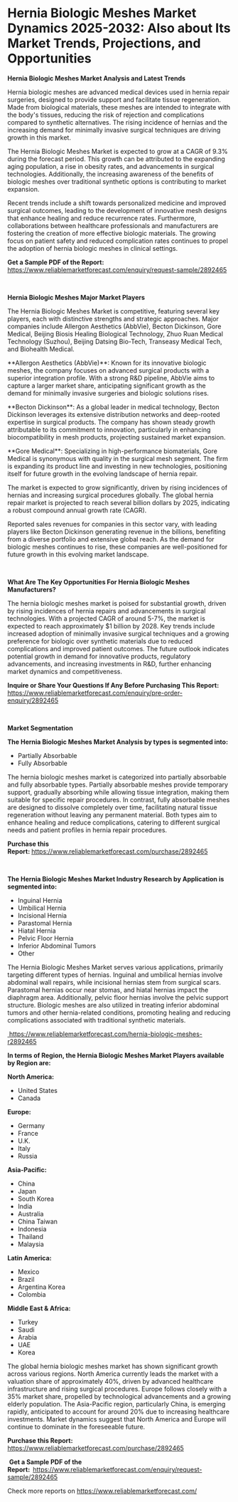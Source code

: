 <p><h1>Hernia Biologic Meshes Market Dynamics 2025-2032: Also about Its Market Trends, Projections, and Opportunities</h1></p><p><strong>Hernia Biologic Meshes Market Analysis and Latest Trends</strong></p>
<p><p>Hernia biologic meshes are advanced medical devices used in hernia repair surgeries, designed to provide support and facilitate tissue regeneration. Made from biological materials, these meshes are intended to integrate with the body's tissues, reducing the risk of rejection and complications compared to synthetic alternatives. The rising incidence of hernias and the increasing demand for minimally invasive surgical techniques are driving growth in this market.</p><p>The Hernia Biologic Meshes Market is expected to grow at a CAGR of 9.3% during the forecast period. This growth can be attributed to the expanding aging population, a rise in obesity rates, and advancements in surgical technologies. Additionally, the increasing awareness of the benefits of biologic meshes over traditional synthetic options is contributing to market expansion. </p><p>Recent trends include a shift towards personalized medicine and improved surgical outcomes, leading to the development of innovative mesh designs that enhance healing and reduce recurrence rates. Furthermore, collaborations between healthcare professionals and manufacturers are fostering the creation of more effective biologic materials. The growing focus on patient safety and reduced complication rates continues to propel the adoption of hernia biologic meshes in clinical settings.</p></p>
<p><strong>Get a Sample PDF of the Report:&nbsp;</strong> <a href="https://www.reliablemarketforecast.com/enquiry/request-sample/2892465?utm_campaign=2810&utm_medium=2&utm_source=Github&utm_content=ia&utm_term=15032025&utm_id=hernia-biologic-meshes">https://www.reliablemarketforecast.com/enquiry/request-sample/2892465</a></p>
<p>&nbsp;</p>
<p><strong>Hernia Biologic Meshes Major Market Players</strong></p>
<p><p>The Hernia Biologic Meshes Market is competitive, featuring several key players, each with distinctive strengths and strategic approaches. Major companies include Allergon Aesthetics (AbbVie), Becton Dickinson, Gore Medical, Beijing Biosis Healing Biological Technology, Zhuo Ruan Medical Technology (Suzhou), Beijing Datsing Bio-Tech, Transeasy Medical Tech, and Biohealth Medical.</p><p>**Allergon Aesthetics (AbbVie)**: Known for its innovative biologic meshes, the company focuses on advanced surgical products with a superior integration profile. With a strong R&D pipeline, AbbVie aims to capture a larger market share, anticipating significant growth as the demand for minimally invasive surgeries and biologic solutions rises.</p><p>**Becton Dickinson**: As a global leader in medical technology, Becton Dickinson leverages its extensive distribution networks and deep-rooted expertise in surgical products. The company has shown steady growth attributable to its commitment to innovation, particularly in enhancing biocompatibility in mesh products, projecting sustained market expansion.</p><p>**Gore Medical**: Specializing in high-performance biomaterials, Gore Medical is synonymous with quality in the surgical mesh segment. The firm is expanding its product line and investing in new technologies, positioning itself for future growth in the evolving landscape of hernia repair.</p><p>The market is expected to grow significantly, driven by rising incidences of hernias and increasing surgical procedures globally. The global hernia repair market is projected to reach several billion dollars by 2025, indicating a robust compound annual growth rate (CAGR).</p><p>Reported sales revenues for companies in this sector vary, with leading players like Becton Dickinson generating revenue in the billions, benefiting from a diverse portfolio and extensive global reach. As the demand for biologic meshes continues to rise, these companies are well-positioned for future growth in this evolving market landscape.</p></p>
<p>&nbsp;</p>
<p><strong>What Are The Key Opportunities For Hernia Biologic Meshes Manufacturers?</strong></p>
<p><p>The hernia biologic meshes market is poised for substantial growth, driven by rising incidences of hernia repairs and advancements in surgical technologies. With a projected CAGR of around 5-7%, the market is expected to reach approximately $1 billion by 2028. Key trends include increased adoption of minimally invasive surgical techniques and a growing preference for biologic over synthetic materials due to reduced complications and improved patient outcomes. The future outlook indicates potential growth in demand for innovative products, regulatory advancements, and increasing investments in R&D, further enhancing market dynamics and competitiveness.</p></p>
<p><strong>Inquire or Share Your Questions If Any Before Purchasing This Report:</strong> <a href="https://www.reliablemarketforecast.com/enquiry/pre-order-enquiry/2892465?utm_campaign=2810&utm_medium=2&utm_source=Github&utm_content=ia&utm_term=15032025&utm_id=hernia-biologic-meshes">https://www.reliablemarketforecast.com/enquiry/pre-order-enquiry/2892465</a></p>
<p>&nbsp;</p>
<p><strong>Market Segmentation</strong></p>
<p><strong>The Hernia Biologic Meshes Market Analysis by types is segmented into:</strong></p>
<p><ul><li>Partially Absorbable</li><li>Fully Absorbable</li></ul></p>
<p><p>The hernia biologic meshes market is categorized into partially absorbable and fully absorbable types. Partially absorbable meshes provide temporary support, gradually absorbing while allowing tissue integration, making them suitable for specific repair procedures. In contrast, fully absorbable meshes are designed to dissolve completely over time, facilitating natural tissue regeneration without leaving any permanent material. Both types aim to enhance healing and reduce complications, catering to different surgical needs and patient profiles in hernia repair procedures.</p></p>
<p><strong>Purchase this Report:&nbsp;</strong><a href="https://www.reliablemarketforecast.com/purchase/2892465?utm_campaign=2810&utm_medium=2&utm_source=Github&utm_content=ia&utm_term=15032025&utm_id=hernia-biologic-meshes">https://www.reliablemarketforecast.com/purchase/2892465</a></p>
<p>&nbsp;</p>
<p><strong>The Hernia Biologic Meshes Market Industry Research by Application is segmented into:</strong></p>
<p><ul><li>Inguinal Hernia</li><li>Umbilical Hernia</li><li>Incisional Hernia</li><li>Parastomal Hernia</li><li>Hiatal Hernia</li><li>Pelvic Floor Hernia</li><li>Inferior Abdominal Tumors</li><li>Other</li></ul></p>
<p><p>The Hernia Biologic Meshes Market serves various applications, primarily targeting different types of hernias. Inguinal and umbilical hernias involve abdominal wall repairs, while incisional hernias stem from surgical scars. Parastomal hernias occur near stomas, and hiatal hernias impact the diaphragm area. Additionally, pelvic floor hernias involve the pelvic support structure. Biologic meshes are also utilized in treating inferior abdominal tumors and other hernia-related conditions, promoting healing and reducing complications associated with traditional synthetic materials.</p></p>
<p><a href="https://www.reliablemarketforecast.com/hernia-biologic-meshes-r2892465?utm_campaign=2810&utm_medium=2&utm_source=Github&utm_content=ia&utm_term=15032025&utm_id=hernia-biologic-meshes">&nbsp;https://www.reliablemarketforecast.com/hernia-biologic-meshes-r2892465</a></p>
<p><strong>In terms of Region, the Hernia Biologic Meshes Market Players available by Region are:</strong></p>
<p>
    <p> <strong> North America: </strong>
        <ul>
            <li>United States</li>
            <li>Canada</li>
        </ul>
        </p> 
    <p> <strong> Europe: </strong>
        <ul>
            <li>Germany</li>
            <li>France</li>
            <li>U.K.</li>
            <li>Italy</li>
            <li>Russia</li>
        </ul>
        </p> 
    <p> <strong> Asia-Pacific: </strong>
        <ul>
            <li>China</li>
            <li>Japan</li>
            <li>South Korea</li>
            <li>India</li>
            <li>Australia</li>
            <li>China Taiwan</li>
            <li>Indonesia</li>
            <li>Thailand</li>
            <li>Malaysia</li>
        </ul>
        </p> 
    <p> <strong> Latin America: </strong>
        <ul>
            <li>Mexico</li>
            <li>Brazil</li>
            <li>Argentina Korea</li>
            <li>Colombia</li>
        </ul>
        </p> 
    <p> <strong> Middle East & Africa: </strong>
        <ul>
            <li>Turkey</li>
            <li>Saudi</li>
            <li>Arabia</li>
            <li>UAE</li>
            <li>Korea</li>
        </ul>
    </p>
    </p>
<p><p>The global hernia biologic meshes market has shown significant growth across various regions. North America currently leads the market with a valuation share of approximately 40%, driven by advanced healthcare infrastructure and rising surgical procedures. Europe follows closely with a 35% market share, propelled by technological advancements and a growing elderly population. The Asia-Pacific region, particularly China, is emerging rapidly, anticipated to account for around 20% due to increasing healthcare investments. Market dynamics suggest that North America and Europe will continue to dominate in the foreseeable future.</p></p>
<p><strong>Purchase this Report: </strong><a href="https://www.reliablemarketforecast.com/purchase/2892465?utm_campaign=2810&utm_medium=2&utm_source=Github&utm_content=ia&utm_term=15032025&utm_id=hernia-biologic-meshes">https://www.reliablemarketforecast.com/purchase/2892465</a></p>
<p>&nbsp;<strong>Get a Sample PDF of the Report:&nbsp;&nbsp;</strong><a href="https://www.reliablemarketforecast.com/enquiry/request-sample/2892465?utm_campaign=2810&utm_medium=2&utm_source=Github&utm_content=ia&utm_term=15032025&utm_id=hernia-biologic-meshes">https://www.reliablemarketforecast.com/enquiry/request-sample/2892465</a></p>
<p><strong></strong></p>
<p>Check more reports on <a href="https://www.reliablemarketforecast.com/?utm_campaign=2810&utm_medium=2&utm_source=Github&utm_content=ia&utm_term=15032025&utm_id=hernia-biologic-meshes">https://www.reliablemarketforecast.com/</a></p>